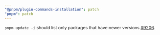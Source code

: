 ```yaml
---
"@pnpm/plugin-commands-installation": patch
"pnpm": patch
---
```


`pnpm update -i` should list only packages that have newer versions [#9206](https://github.com/pnpm/pnpm/issues/9206).
